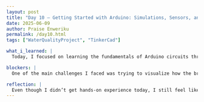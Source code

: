 ```yaml
---
layout: post
title: "Day 10 – Getting Started with Arduino: Simulations, Sensors, and Circuit Planning "
date: 2025-06-09
author: Praise Enweriku
permalink: /day10.html
tags: ["WaterQualityProject", "TinkerCad"]

what_i_learned: |
  Today, I focused on learning the fundamentals of Arduino circuits through TinkerCad simulations and instructional videos. I explored how components like temperature sensors, water level sensors, relays, fans, and LCDs can be connected and controlled using Arduino code. Even though I didn’t physically work with a breadboard, I gained a solid understanding of how it's used to organize and connect circuits. The step-by-step guides helped me see how sensor data is read and used to trigger actions, which is really useful for building automated systems.

blockers: |
  One of the main challenges I faced was trying to visualize how the breadboard connections would look in real life, since I haven’t physically handled one yet. Understanding how the relay connects to both the sensor and output devices took extra effort and a couple of replays of the video. I also found it tricky to match the code exactly to the circuit components in TinkerCad without making mistakes. Figuring out how to use the LCD with the Arduino was also confusing at first, especially when it came to pin connections and displaying the right values.

reflection: |
  Even though I didn’t get hands-on experience today, I still feel like I made good progress in understanding how Arduino circuits function. The simulations in TinkerCad made it easier to see how components interact, and I’m more confident about working with real hardware soon. Watching how everything comes together in the videos made it clear why proper planning and wiring are so important. Overall, today gave me a good foundation to build on, and I’m looking forward to applying this knowledge in future tasks.
---
```


